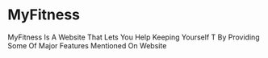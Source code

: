 # MyFitness
MyFitness Is A Website That Lets You Help Keeping Yourself T By Providing Some Of Major Features Mentioned On Website
